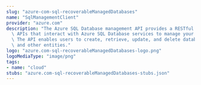 ```yaml
---
slug: "azure-com-sql-recoverableManagedDatabases"
name: "SqlManagementClient"
provider: "azure.com"
description: "The Azure SQL Database management API provides a RESTful set of web\
  \ APIs that interact with Azure SQL Database services to manage your databases.\
  \ The API enables users to create, retrieve, update, and delete databases, servers,\
  \ and other entities."
logo: "azure.com-sql-recoverableManagedDatabases-logo.png"
logoMediaType: "image/png"
tags:
- name: "cloud"
stubs: "azure.com-sql-recoverableManagedDatabases-stubs.json"
---
```


